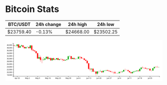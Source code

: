 # Bitcoin Stats

BTC/USDT|24h change|24h high|24h low|
|---|---|---|---|
|$23759.40|-0.13%|$24668.00|$23502.25|

<img src="./chart.svg">
